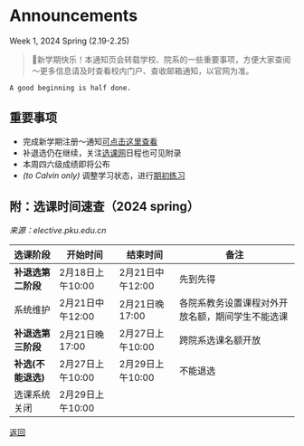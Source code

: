 # Announcements
Week 1, 2024 Spring (2.19-2.25)

>🎉新学期快乐！本通知页会转载学校、院系的一些重要事项，方便大家查阅～更多信息请及时查看校内门户、查收邮箱通知，以官网为准。

`A good beginning is half done.`

## 重要事项

* 完成新学期注册～通知[可点击这里查看](/24sp/week0-0)
* 补退选仍在继续，关注[选课网](https://elective.pku.edu.cn/)日程也可见附录
* 本周四六级成绩即将公布
* *(to Calvin only)* 调整学习状态，进行[期初练习](/24sp/exam0)

## 附：选课时间速查（2024 spring）

*来源：elective.pku.edu.cn*

| 选课阶段           | 开始时间         | 结束时间         | 备注                                             |
| ------------------ | ---------------- | ---------------- | ------------------------------------------------ |
| **补退选第二阶段** | 2月18日上午10:00 | 2月21日中午12:00 | 先到先得                                         |
| 系统维护           | 2月21日中午12:00 | 2月21日晚17:00   | 各院系教务设置课程对外开放名额，期间学生不能选课 |
| **补退选第三阶段** | 2月21日晚17:00   | 2月27日上午10:00 | 跨院系选课名额开放                               |
| **补选(不能退选)** | 2月27日上午10:00 | 2月29日上午10:00 | 不能退选                                         |
| 选课系统关闭       | 2月29日上午10:00 |                  |                                                  |

[返回](/)